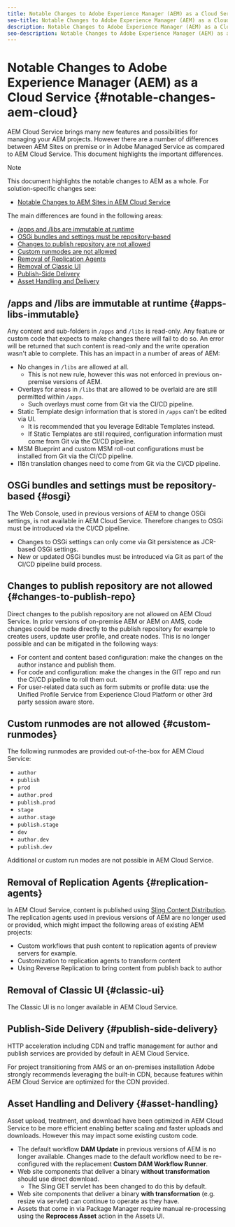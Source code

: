 ```yaml
---
title: Notable Changes to Adobe Experience Manager (AEM) as a Cloud Service
seo-title: Notable Changes to Adobe Experience Manager (AEM) as a Cloud Service
description: Notable Changes to Adobe Experience Manager (AEM) as a Cloud Service
seo-description: Notable Changes to Adobe Experience Manager (AEM) as a Cloud Service
---
```


# Notable Changes to Adobe Experience Manager (AEM) as a Cloud Service {#notable-changes-aem-cloud}

AEM Cloud Service brings many new features and possibilities for managing your AEM projects. However there are a number of differences between AEM Sites on premise or in Adobe Managed Service as compared to AEM Cloud Service. This document highlights the important differences.

>[!NOTE]
>This document highlights the notable changes to AEM as a whole. For solution-specific changes see:
>
>* [Notable Changes to AEM Sites in AEM Cloud Service](/help/sites-cloud/sites-cloud-changes.md)

The main differences are found in the following areas:

* [/apps and /libs are immutable at runtime](#apps-libs-immutable)
* [OSGi bundles and settings must be repository-based](#osgi)
* [Changes to publish repository are not allowed](#changes-to-publish-repo)
* [Custom runmodes are not allowed](#custom-runmodes)
* [Removal of Replication Agents](#replication-agents)
* [Removal of Classic UI](#classic-ui)
* [Publish-Side Delivery](#publish-side-delivery)
* [Asset Handling and Delivery](#asset-handling)

## /apps and /libs are immutable at runtime {#apps-libs-immutable}

 Any content and sub-folders in `/apps` and `/libs` is read-only. Any feature or custom code that expects to make changes there will fail to do so. An error will be returned that such content is read-only and the write operation wasn't able to complete. This has an impact in a number of areas of AEM:

* No changes in `/libs` are allowed at all.
  * This is not new rule, however this was not enforced in previous on-premise versions of AEM.
* Overlays for areas in `/libs` that are allowed to be overlaid are are still permitted within `/apps`.
  * Such overlays must come from Git via the CI/CD pipeline.
* Static Template design information that is stored in `/apps` can't be edited via UI.
  * It is recommended that you leverage Editable Templates instead.
  * If Static Templates are still required, configuration information must come from Git via the CI/CD pipeline.
* MSM Blueprint and custom MSM roll-out configurations must be installed from Git via the CI/CD pipeline.
* I18n translation changes need to come from Git via the CI/CD pipeline.

## OSGi bundles and settings must be repository-based {#osgi}

The Web Console, used in previous versions of AEM to change OSGi settings, is not available in AEM Cloud Service. Therefore changes to OSGi must be introduced via the CI/CD pipeline.

* Changes to OSGi settings can only come via Git persistence as JCR-based OSGi settings.
* New or updated OSGi bundles must be introduced via Git as part of the CI/CD pipeline build process.

## Changes to publish repository are not allowed {#changes-to-publish-repo}

Direct changes to the publish repository are not allowed on AEM Cloud Service. In prior versions of on-premise AEM or AEM on AMS, code changes could be made directly to the publish repository for example to creates users, update user profile, and create nodes. This is no longer possible and can be mitigated in the following ways:

* For content and content based configuration: make the changes on the author instance and publish them.
* For code and configuration: make the changes in the GIT repo and run the CI/CD pipeline to roll them out.
* For user-related data such as form submits or profile data: use the Unified Profile Service from Experience Cloud Platform or other 3rd party session aware store.

## Custom runmodes are not allowed {#custom-runmodes}

The following runmodes are provided out-of-the-box for AEM Cloud Service:

* `author`
* `publish`
* `prod`
* `author.prod`
* `publish.prod`
* `stage`
* `author.stage`
* `publish.stage`
* `dev`
* `author.dev`
* `publish.dev`

Additional or custom run modes are not possible in AEM Cloud Service.

## Removal of Replication Agents {#replication-agents}

In AEM Cloud Service, content is published using [Sling Content Distribution](https://sling.apache.org/documentation/bundles/content-distribution.html). The replication agents used in previous versions of AEM are no longer used or provided, which might impact the following areas of existing AEM projects:

* Custom workflows that push content to replication agents of preview servers for example.
* Customization to replication agents to transform content
* Using Reverse Replication to bring content from publish back to author

## Removal of Classic UI {#classic-ui}

The Classic UI is no longer available in AEM Cloud Service.

## Publish-Side Delivery {#publish-side-delivery}

HTTP acceleration including CDN and traffic management for author and publish services are provided by default in AEM Cloud Service.

For project transitioning from AMS or an on-premises installation Adobe strongly recommends leveraging the built-in CDN, because features within AEM Cloud Service are optimized for the CDN provided.

## Asset Handling and Delivery {#asset-handling}

Asset upload, treatment, and download have been optimized in AEM Cloud Service to be more efficient enabling better scaling and faster uploads and downloads. However this may impact some existing custom code.

* The default workflow **DAM Update** in previous versions of AEM is no longer available. Changes made to the default workflow need to be re-configured with the replacement **Custom DAM Workflow Runner**.
* Web site components that deliver a binary **without transformation** should use direct download.
  * The Sling GET servlet has been changed to do this by default.
* Web site components that deliver a binary **with transformation** (e.g. resize via servlet) can continue to operate as they have.
* Assets that come in via Package Manager require manual re-processing using the  **Reprocess Asset** action in the Assets UI.
